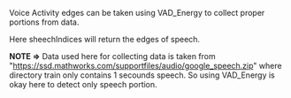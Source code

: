 Voice Activity edges can be taken using VAD_Energy to collect proper portions from data.

Here sheechIndices will return the edges of speech.


**NOTE =>** Data used here for collecting data is taken from "https://ssd.mathworks.com/supportfiles/audio/google_speech.zip" where directory train only contains 1 secounds speech. So using VAD_Energy is okay here to detect only speech portion.
